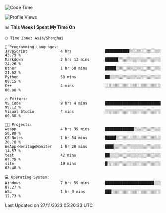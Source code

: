 <!--START_SECTION:waka-->
![Code Time](http://img.shields.io/badge/Code%20Time-1%2C396%20hrs%2028%20mins-blue)

![Profile Views](http://img.shields.io/badge/Profile%20Views-0-blue)

📊 **This Week I Spent My Time On** 

```text
🕑︎ Time Zone: Asia/Shanghai

💬 Programming Languages: 
JavaScript               4 hrs               ███████████░░░░░░░░░░░░░░   43.79 % 
Markdown                 2 hrs 13 mins       ██████░░░░░░░░░░░░░░░░░░░   24.26 % 
Other                    1 hr 58 mins        █████░░░░░░░░░░░░░░░░░░░░   21.62 % 
Python                   50 mins             ██░░░░░░░░░░░░░░░░░░░░░░░   09.15 % 
C++                      4 mins              ░░░░░░░░░░░░░░░░░░░░░░░░░   00.88 % 

🔥 Editors: 
VS Code                  9 hrs 4 mins        █████████████████████████   99.12 % 
Visual Studio            4 mins              ░░░░░░░░░░░░░░░░░░░░░░░░░   00.88 % 

🐱‍💻 Projects: 
weapp                    4 hrs 39 mins       █████████████░░░░░░░░░░░░   50.89 % 
CS-Notes                 1 hr 54 mins        █████░░░░░░░░░░░░░░░░░░░░   20.78 % 
WeApp-HeritageMoniter    1 hr 20 mins        ████░░░░░░░░░░░░░░░░░░░░░   14.57 % 
test                     42 mins             ██░░░░░░░░░░░░░░░░░░░░░░░   07.75 % 
site                     19 mins             █░░░░░░░░░░░░░░░░░░░░░░░░   03.48 % 

💻 Operating System: 
Windows                  7 hrs 59 mins       ██████████████████████░░░   87.27 % 
WSL                      1 hr 9 mins         ███░░░░░░░░░░░░░░░░░░░░░░   12.73 % 
```


 Last Updated on 27/11/2023 05:20:33 UTC
<!--END_SECTION:waka-->